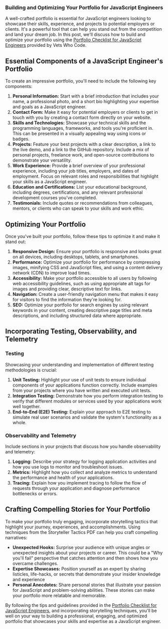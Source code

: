 ### Building and Optimizing Your Portfolio for JavaScript Engineers

A well-crafted portfolio is essential for JavaScript engineers looking to showcase their skills, experience, and projects to potential employers or clients. It's a powerful tool that can help you stand out from the competition and land your dream job. In this post, we'll discuss how to build and optimize your portfolio using the [Portfolio Checklist for JavaScript Engineers](https://vets-who-code.notion.site/Portfolio-Checklist-for-Javascript-Engineers-44e9b849bf6d4c5db8273993dfd748c3) provided by Vets Who Code.

## Essential Components of a JavaScript Engineer's Portfolio

To create an impressive portfolio, you'll need to include the following key components:

1. **Personal Information:** Start with a brief introduction that includes your name, a professional photo, and a short bio highlighting your expertise and goals as a JavaScript engineer.
2. **Contact Form:** Make it easy for potential employers or clients to get in touch with you by creating a contact form directly on your website.
3. **Skills and Technologies:** Showcase your technical skills and the programming languages, frameworks, and tools you're proficient in. This can be presented in a visually appealing way using icons or badges.
4. **Projects:** Feature your best projects with a clear description, a link to the live demo, and a link to the GitHub repository. Include a mix of personal projects, freelance work, and open-source contributions to demonstrate your versatility.
5. **Work Experience:** Provide a brief overview of your professional experience, including your job titles, employers, and dates of employment. Focus on relevant roles and responsibilities that highlight your skills as a JavaScript engineer.
6. **Education and Certifications:** List your educational background, including degrees, certifications, and any relevant professional development courses you've completed.
7. **Testimonials:** Include quotes or recommendations from colleagues, mentors, or clients who can speak to your skills and work ethic.

## Optimizing Your Portfolio

Once you've built your portfolio, follow these tips to optimize it and make it stand out:

1. **Responsive Design:** Ensure your portfolio is responsive and looks great on all devices, including desktops, tablets, and smartphones.
2. **Performance:** Optimize your portfolio for performance by compressing images, minifying CSS and JavaScript files, and using a content delivery network (CDN) to improve load times.
3. **Accessibility:** Make your portfolio accessible to all users by following web accessibility guidelines, such as using appropriate alt tags for images and providing clear, descriptive text for links.
4. **Navigation:** Create a user-friendly navigation menu that makes it easy for visitors to find the information they're looking for.
5. **SEO:** Optimize your portfolio for search engines by using relevant keywords in your content, creating descriptive page titles and meta descriptions, and including structured data where appropriate.

## Incorporating Testing, Observability, and Telemetry

### Testing

Showcasing your understanding and implementation of different testing methodologies is crucial:

1. **Unit Testing:** Highlight your use of unit tests to ensure individual components of your applications function correctly. Include examples from your projects where you have written and executed unit tests.
2. **Integration Testing:** Demonstrate how you perform integration testing to verify that different modules or services used by your applications work well together.
3. **End-to-End (E2E) Testing:** Explain your approach to E2E testing to simulate real user scenarios and validate the system's functionality as a whole.

### Observability and Telemetry

Include sections in your projects that discuss how you handle observability and telemetry:

1. **Logging:** Describe your strategy for logging application activities and how you use logs to monitor and troubleshoot issues.
2. **Metrics:** Highlight how you collect and analyze metrics to understand the performance and health of your applications.
3. **Tracing:** Explain how you implement tracing to follow the flow of requests through your application and diagnose performance bottlenecks or errors.

## Crafting Compelling Stories for Your Portfolio

To make your portfolio truly engaging, incorporate storytelling tactics that highlight your journey, experiences, and accomplishments. Using techniques from the Storyteller Tactics PDF can help you craft compelling narratives:

- **Unexpected Hooks:** Surprise your audience with unique angles or unexpected insights about your projects or career. This could be a "Why you'll fail" perspective that catches attention and then shows how you overcame challenges.
- **Expertise Showcases:** Position yourself as an expert by sharing listicles, life-hacks, or secrets that demonstrate your insider knowledge and experience 
- **Personal Anecdotes:** Share personal stories that illustrate your passion for JavaScript and problem-solving abilities. These stories can make your portfolio more relatable and memorable.

By following the tips and guidelines provided in the [Portfolio Checklist for JavaScript Engineers](https://vets-who-code.notion.site/Portfolio-Checklist-for-Javascript-Engineers-44e9b849bf6d4c5db8273993dfd748c3), and incorporating storytelling techniques, you'll be well on your way to building a professional, engaging, and optimized portfolio that showcases your skills and expertise as a JavaScript engineer.